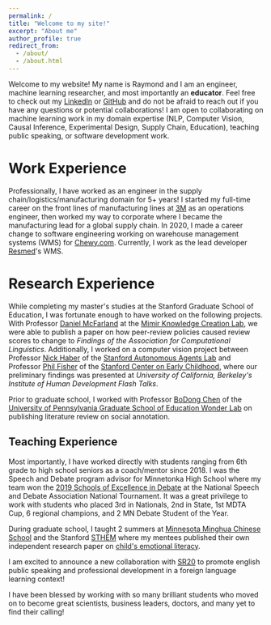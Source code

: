 ```yaml
---
permalink: /
title: "Welcome to my site!"
excerpt: "About me"
author_profile: true
redirect_from: 
  - /about/
  - /about.html
---
```


Welcome to my website! My name is Raymond and I am an engineer, machine learning researcher, and most importantly an **educator**. Feel free to check out my [LinkedIn](https://www.linkedin.com/in/raymondzeds/) or [GitHub](https://github.com/raymondEDS) and do not be afraid to reach out if you have any questions or potential collaborations! I am open to collaborating on machine learning work in my domain expertise (NLP, Computer Vision, Causal Inference, Experimental Design, Supply Chain, Education), teaching public speaking, or software development work. 

Work Experience
======
Professionally, I have worked as an engineer in the supply chain/logistics/manufacturing domain for 5+ years! I started my full-time career on the front lines of manufacturing lines at [3M](https://www.3m.com/) as an operations engineer, then worked my way to corporate where I became the manufacturing lead for a global supply chain. In 2020, I made a career change to software engineering working on warehouse management systems (WMS) for [Chewy.com](https://www.chewy.com/). Currently, I work as the lead developer [Resmed](https://www.resmed.com/en-us/)'s WMS.

Research Experience
======
While completing my master's studies at the Stanford Graduate School of Education, I was fortunate enough to have worked on the following projects. With Professor [Daniel McFarland](https://profiles.stanford.edu/daniel-mcfarland) at the [Mimir Knowledge Creation Lab](https://mimir.stanford.edu/research), we were able to publish a paper on how peer-review policies caused review scores to change to *Findings of the Association for Computational Linguistics*. Additionally, I worked on a computer vision project between Professor [Nick Haber](https://ed.stanford.edu/faculty/nhaber) of the [Stanford Autonomous Agents Lab](https://www.autonomousagents.stanford.edu/people) and Professor [Phil Fisher](https://ed.stanford.edu/faculty/philf) of the [Stanford Center on Early Childhood](https://earlychildhood.stanford.edu/), where our preliminary findings was presented at *University of California, Berkeley's Institute of Human Development Flash Talks*.

Prior to graduate school, I worked with Professor [BoDong Chen](https://www.gse.upenn.edu/academics/faculty-directory/bchen) of the [University of Pennsylvania Graduate School of Education Wonder Lab](https://penn-wonderlab.github.io/) on publishing literature review on social annotation.


Teaching Experience
------
Most importantly, I have worked directly with students ranging from 6th grade to high school seniors as a coach/mentor since 2018. I was the Speech and Debate program advisor for Minnetonka High School where my team won the [2019 Schools of Excellence in Debate](https://www.speechanddebate.org/wp-content/uploads/2019-School-Awards-Updated.pdf) at the National Speech and Debate Association National Tournament. It was a great privilege to work with students who placed 3rd in Nationals, 2nd in State, 1st MDTA Cup, 6 regional champions, and 2 MN Debate Student of the Year.

During graduate school, I taught 2 summers at [Minnesota Minghua Chinese School](https://www.minghuaedu.org/) and the Stanford [STHEM](https://compression.stanford.edu/outreach/shtem-summer-internships-high-schoolers-and-community-college-students) where my mentees published their own independent research paper on [child's emotional literacy](https://theinformaticists.com/2022/10/03/improving-childrens-social-and-emotional-literacy-using-nlp-based-emotional-detection/).

I am excited to announce a new collaboration with [SR20](https://www.sr20academy.com/public-speaking-and-debating-program) to promote english public speaking and professional development in a foreign language learning context!

I have been blessed by working with so many brilliant students who moved on to become great scientists, business leaders, doctors, and many yet to find their calling! 

